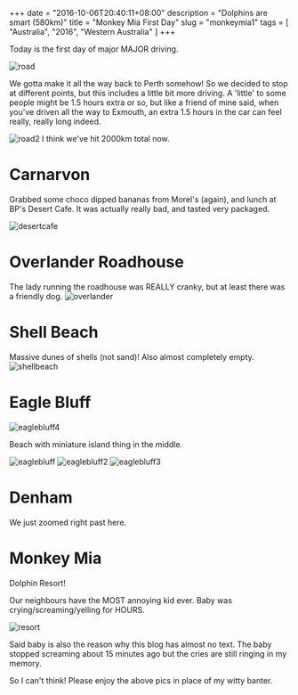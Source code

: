 +++
date = "2016-10-06T20:40:11+08:00"
description = "Dolphins are smart (580km)"
title = "Monkey Mia First Day"
slug = "monkeymia1"
tags = [ "Australia", "2016", "Western Australia" ]
+++

Today is the first day of major MAJOR driving.

![road](/travel-blog/images/2016/monkeymia/road.jpg)

We gotta make it all the way back to Perth somehow! So we decided to stop at different points, but this includes a little bit more driving. A 'little' to some people might be 1.5 hours extra or so, but like a friend of mine said, when you've driven all the way to Exmouth, an extra 1.5 hours in the car can feel really, really long indeed.

![road2](/travel-blog/images/2016/monkeymia/road2.jpg)
I think we've hit 2000km total now.

# Carnarvon

Grabbed some choco dipped bananas from Morel's (again), and lunch at BP's Desert Cafe. It was actually really bad, and tasted very packaged.

![desertcafe](/travel-blog/images/2016/monkeymia/desertcafe.jpg)

# Overlander Roadhouse
The lady running the roadhouse was REALLY cranky, but at least there was a friendly dog.
![overlander](/travel-blog/images/2016/monkeymia/overlander.jpg)

# Shell Beach
Massive dunes of shells (not sand)! Also almost completely empty.
![shellbeach](/travel-blog/images/2016/monkeymia/shellbeach.jpg)

# Eagle Bluff
![eaglebluff4](/travel-blog/images/2016/monkeymia/eaglebluff4.jpg)

Beach with miniature island thing in the middle.

![eaglebluff](/travel-blog/images/2016/monkeymia/eaglebluff.jpg)
![eaglebluff2](/travel-blog/images/2016/monkeymia/eaglebluff2.jpg)
![eaglebluff3](/travel-blog/images/2016/monkeymia/eaglebluff3.jpg)

# Denham
We just zoomed right past here.

# Monkey Mia

Dolphin Resort!

Our neighbours have the MOST annoying kid ever. Baby was crying/screaming/yelling for HOURS.

![resort](/travel-blog/images/2016/monkeymia/resort.jpg)

Said baby is also the reason why this blog has almost no text. The baby stopped screaming about 15 minutes ago but the cries are still ringing in my memory.

So I can't think! Please enjoy the above pics in place of my witty banter.
